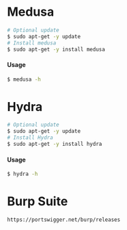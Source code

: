 # Medusa
```bash
# Optional update
$ sudo apt-get -y update
# Install medusa
$ sudo apt-get -y install medusa
```
#### Usage
```bash
$ medusa -h
```
# Hydra
```bash
# Optional update
$ sudo apt-get -y update
# Install Hydra
$ sudo apt-get -y install hydra 
```
#### Usage
```bash
$ hydra -h
```
# Burp Suite
```http
https://portswigger.net/burp/releases
```
